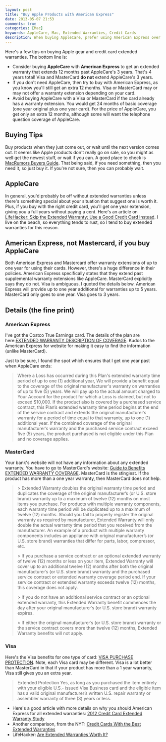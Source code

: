 ```yaml
---
layout: post
title: "Buy Apple Products with American Express"
date: 2013-05-07 21:53
comments: true
categories: [Mac]
keywords: AppleCare, Mac, Extended Warranties, Credit Cards
description: When buying AppleCare, prefer using American Express over Visa and MasterCard, or don't buy AppleCare if Visa or MasterCard extends your warranty.
---
```


<p>
Here's a few tips on buying Apple gear and credit card extended warranties. The
bottom line is:
</p><ul>
<li>Consider buying <b>AppleCare</b> with <b>American Express</b> to get an extended warranty that
  extends 12 months past AppleCare's 3 years. That's 4 years total! Visa and
  MasterCard <b>do not</b> extend AppleCare's 3 years.
</li>
<li>If you don't need AppleCare, then try to buy with American Express, as you know you'll
  still get an extra 12 months. Visa or MasterCard may or may not offer a
  warranty extension depending on your card.
</li>
<li>Avoid buying AppleCare with a Visa or MasterCard if the card already has a
  warranty extension. You would get 24 months of basic coverage (one year
  original plus one year card). For the price of AppleCare, you get only an
  extra 12 months, although some will want the telephone question coverage of
  AppleCare.
</li>
</ul>


  

<!-- more -->


<div id="outline-container-1" class="outline-2">
<h2 id="sec-1">Buying Tips</h2>
<div class="outline-text-2" id="text-1">

<p>Buy products when they just come out, or wait until the next version comes out.
It seems like Apple products don't really go on sale, so you might as well get
the newest stuff, or wait if you can. A good place to check is <a href="http://buyersguide.macrumors.com/">MacRumors Buyers Guide</a>. That being said, if you need something, then you need it, so just buy
it. If you're not sure, then you can probably wait.
</p>
</div>

</div>

<div id="outline-container-2" class="outline-2">
<h2 id="sec-2">AppleCare</h2>
<div class="outline-text-2" id="text-2">

<p>In general, you'd probably be off without extended warranties unless there's
something special about your situation that suggest one is worth it. Plus, if
you buy with the right credit card, you'll get one year extension, giving you a
full years without paying a cent. Here's an article on <a href="http://lifehacker.com/5697141/skip-the-extended-warranty-use-a-good-credit-card-instead">LifeHacker: Skip the Extended Warranty; Use a Good Credit Card Instead</a>. I live on the beach, so
everything tends to rust, so I tend to buy extended warranties for this reason.
</p>
</div>

</div>

<div id="outline-container-3" class="outline-2">
<h2 id="sec-3">American Express, not Mastercard, if you buy AppleCare</h2>
<div class="outline-text-2" id="text-3">

<p>Both American Express and Mastercard offer warranty extensions of up to one year for using
their cards. However, there's a huge difference in their policies. American Express
specifically states that they extend past supplemental warranty extensions like
AppleCare. MasterCard explicitly says they do not. Visa is ambiguous. I quoted
the details below. American Express will provide up to one year additional for warranties
up to 5 years. MasterCard only goes to one year. Visa goes to 3 years.
</p>

</div>

</div>

<div id="outline-container-4" class="outline-2">
<h2 id="sec-4">Details (the fine print)</h2>
<div class="outline-text-2" id="text-4">


</div>

<div id="outline-container-4-1" class="outline-3">
<h3 id="sec-4-1">American Express</h3>
<div class="outline-text-3" id="text-4-1">

<p>I've got the Costco True Earnings card. The details of the plan are
here:<a href="http://www.americanexpress.com/us/content/pdf/card-benefits/TrueEarningsCardfromCostcoandAmericanExpress/EW-DOC-CCSG.pdf">EXTENDED WARRANTY DESCRIPTION OF COVERAGE</a>. Kudos to the American Express for website
for making it easy to find the information (unlike MasterCard).
</p>
<p>
Just to be sure, I found the spot which ensures that I get one year past when
AppleCare ends:
</p>
<blockquote>

<p>Where a Loss has occurred during this Plan's extended warranty time period of up
to one (1) additional year, We will provide a benefit equal to the coverage of
the original manufacturer's warranty on warranties of up to five (5) years. We
will pay up to the actual amount charged to Your Account for the product for
which a Loss is claimed, but not to exceed $10,000. If the product also is
covered by a purchased service contract, this Plan’s extended warranty time
period begins at the end of the service contract and extends the original
manufacturer’s warranty for a period of time equal to that warranty, up to one
(1) additional year. If the combined coverage of the original manufacturer’s
warranty and the purchased service contract exceed five (5) years, the product
purchased is not eligible under this Plan and no coverage applies.
</p>
</blockquote>



</div>

</div>

<div id="outline-container-4-2" class="outline-3">
<h3 id="sec-4-2">MasterCard</h3>
<div class="outline-text-3" id="text-4-2">

<p>Your bank's website will not have any information about any extended warranty.
You have to go to MasterCard's website: <a href="http://www.mastercard.com/us/personal/en/cardholderservices/guidetobenefits/pdf/489247_extended_warranty_v2.pdf">Guide to Benefits EXTENDED WARRANTY COVERAGE</a>. MasterCard is the stingiest. If the product has more than a one year
warranty, then MasterCard does not help.
</p>
<blockquote>

<p>&gt; Extended Warranty doubles the original warranty time period and duplicates the coverage of
the original manufacturer’s (or U.S. store brand) warranty up to a maximum of twelve (12)
months on most items you purchase. For products with multiple warranty components,
each warranty time period will be duplicated up to a maximum of twelve (12) months.
Should you fail to properly register the original warranty as required by manufacturer,
Extended Warranty will only double the actual warranty time period that you received from
the manufacturer. An example of a product with multiple warranty components includes an
appliance with original manufacturer’s (or U.S. store brand) warranties that differ for parts,
labor, compressor, etc.
</p>
<p>
&gt; If you purchase a service contract or an optional extended warranty of twelve (12) months
or less on your item, Extended Warranty will cover up to an additional twelve (12) months
after both the original manufacturer’s (or U.S. store brand) warranty and the purchased
service contract or extended warranty coverage period end. If your service contract or
extended warranty exceeds twelve (12) months, this coverage does not apply.
</p>
<p>
&gt; If you do not have an additional service contract or an optional extended warranty, this
Extended Warranty benefit commences the day after your original manufacturer’s (or U.S.
store brand) warranty expires.
</p>
<p>
&gt; If either the original manufacturer’s (or U.S. store brand) warranty or the service contract
covers more than twelve (12) months, Extended Warranty benefits will not apply.
</p>
</blockquote>


</div>

</div>

<div id="outline-container-4-3" class="outline-3">
<h3 id="sec-4-3">Visa</h3>
<div class="outline-text-3" id="text-4-3">

<p>Here's the Visa benefits for one type of card: <a href="http://usa.visa.com/business/why-pay-with-visa/security-benefits/bft-purchase-security.html">VISA PURCHASE PROTECTION</a>. Note,
each Visa card may be different. Visa is a lot better than MasterCard in that
if your product has more than a 1 year warranty, Visa still gives you an extra
year.
</p>
<blockquote>

<p>Extended Protection Yes, as long as you purchased the item entirely with your
eligible U.S.- issued Visa Business card and the eligible item has a valid
original manufacturer’s written U.S. repair warranty or assembler warranty of
three (3) years or less.
</p>
</blockquote>





<ul>
<li>Here's a good article with more details on why you should American Express for all
  extended warranties: <a href="http://www.cardhub.com/edu/credit-card-extended-warranty-study/">2012 Credit Card Extended Warranty Study</a>
</li>
<li>Another comparison, from the NYT: <a href="http://bucks.blogs.nytimes.com/2012/08/01/credit-cards-with-the-best-extended-warranties/">Credit Cards With the Best Extended Warranties</a>
</li>
<li>LifeHacker: <a href="http://lifehacker.com/5871487/are-extended-warranties-worth-it">Are Extended Warranties Worth It?</a>
</li>
</ul>

</div>
</div>
</div>
